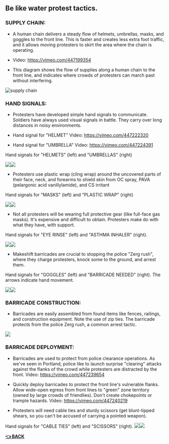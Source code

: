 ## Be like water protest tactics.
### SUPPLY CHAIN:
- A human chain delivers a steady flow of helmets, umbrellas, masks, and goggles to the front line. This is faster and creates less extra foot traffic, and it allows moving protesters to skirt the area where the chain is operating.

- Video: https://vimeo.com/447199354

- This diagram shows the flow of supplies along a human chain to the front line, and indicates where crowds of protesters can march past without interfering.

![supply chain](img/supplychain.png)

### HAND SIGNALS:
- Protesters have developed simple hand signals to communicate. Soldiers have always used visual signals in battle. They carry over long distances in noisy environments.

- Hand signal for "HELMET" Video: https://vimeo.com/447222320

- Hand signal for "UMBRELLA" Video: https://vimeo.com/447224391

Hand signals for "HELMETS" (left) and "UMBRELLAS" (right)

![](img/helmet.png)![](img/umbrellas.png)

- Protesters use plastic wrap (cling wrap) around the uncovered parts of their face, neck, and forearms to shield skin from OC spray, PAVA (pelargonic acid vanillylamide), and CS irritant

Hand signals for "MASKS" (left) and "PLASTIC WRAP" (right)

![](img/mask.png)![](img/plasicwrap.png)

- Not all protesters will be wearing full protective gear (like full-face gas masks). It's expensive and difficult to obtain. Protesters make do with what they have, with support.

Hand signals for "EYE RINSE" (left) and "ASTHMA INHALER" (right).

![](img/eyerinse.png)![](img/asthmainhaler.png)

- Makeshift barricades are crucial to stopping the police "Zerg rush", where they charge protesters, knock some to the ground, and arrest them.

Hand signals for "GOGGLES" (left) and "BARRICADE NEEDED" (right). The arrows indicate hand movement.

![](img/goggles.png)![](img/barricadeneeded.png)

### BARRICADE CONSTRUCTION:

- Barricades are easily assembled from found items like fences, railings, and construction equipment. Note the use of zip ties. The barricade protects from the police Zerg rush, a common arrest tactic.

![](img/barricade.png)

### BARRICADE DEPLOYMENT:

- Barricades are used to protect from police clearance operations. As we've seen in Portland, police like to launch surprise "clearing" attacks against the flanks of the crowd while protesters are distracted by the front. Video: https://vimeo.com/447239654

- Quickly deploy barricades to protect the front line's vulnerable flanks. Allow wide-open egress from front lines to "green" zone territory (owned by large crowds of friendlies). Don't create chokepoints or trample hazards. Video: https://vimeo.com/447240219

- Protesters will need cable ties and sturdy scissors (get blunt-tipped shears, so you can't be accused of carrying a pointed weapon).

Hand signals for "CABLE TIES" (left) and "SCISSORS" (right).
![](img/cableties.png)![](img/scissors.png)


__[:point_left: BACK](README.md)__
